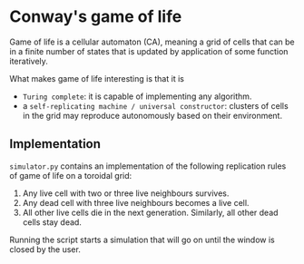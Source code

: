 # Conway's game of life
Game of life is a cellular automaton (CA), meaning a grid of cells that can be in a finite number of states that is updated by application of some function iteratively.

What makes game of life interesting is that it is
* `Turing complete`: it is capable of implementing any algorithm.
* a `self-replicating machine / universal constructor`: clusters of cells in the grid may reproduce autonomously based on their environment.

## Implementation
`simulator.py` contains an implementation of the following replication rules of game of life on a toroidal grid:

1. Any live cell with two or three live neighbours
survives.
2. Any dead cell with three live neighbours becomes
 a live cell.
3. All other live cells die in the next generation.
Similarly, all other dead cells stay dead.

Running the script starts a simulation that will go on until the window is closed by the user.